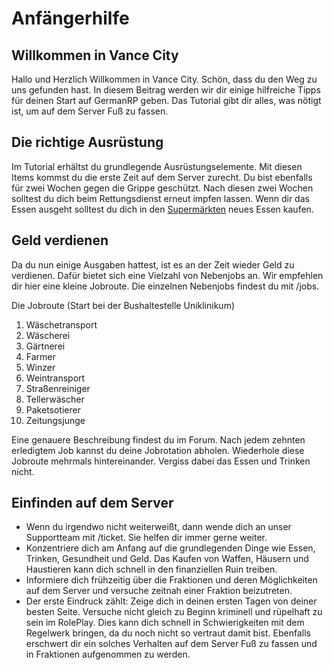 # Anfängerhilfe

## Willkommen in Vance City
Hallo und Herzlich Willkommen in Vance City. Schön, dass du den Weg zu uns gefunden hast. 
In diesem Beitrag werden wir dir einige hilfreiche Tipps für deinen Start auf GermanRP geben.
Das Tutorial gibt dir alles, was nötigt ist, um auf dem Server Fuß zu fassen.

## Die richtige Ausrüstung
Im Tutorial erhältst du grundlegende Ausrüstungselemente. Mit diesen Items kommst du die erste
Zeit auf dem Server zurecht. Du bist ebenfalls für zwei Wochen gegen die Grippe geschützt.
Nach diesen zwei Wochen solltest du dich beim Rettungsdienst erneut impfen lassen.
Wenn dir das Essen ausgeht solltest du dich in den [Supermärkten](pages/biz/Supermarkt) neues Essen kaufen. 

## Geld verdienen
Da du nun einige Ausgaben hattest, ist es an der Zeit wieder Geld zu verdienen. 
Dafür bietet sich eine Vielzahl von Nebenjobs an. Wir empfehlen dir hier eine kleine Jobroute.
Die einzelnen Nebenjobs findest du mit /jobs.

Die Jobroute (Start bei der Bushaltestelle Uniklinikum)

1. Wäschetransport
2. Wäscherei
3. Gärtnerei
4. Farmer
5. Winzer
6. Weintransport
7. Straßenreiniger
8. Tellerwäscher
9. Paketsotierer
10. Zeitungsjunge

Eine genauere Beschreibung findest du im Forum. Nach jedem zehnten erledigtem Job kannst du deine Jobrotation abholen.
Wiederhole diese Jobroute mehrmals hintereinander.
Vergiss dabei das Essen und Trinken nicht.

## Einfinden auf dem Server
- Wenn du irgendwo nicht weiterweißt, dann wende dich an unser Supportteam mit /ticket. Sie helfen dir immer gerne weiter.
- Konzentriere dich am Anfang auf die grundlegenden Dinge wie Essen, Trinken, Gesundheit und Geld. Das Kaufen von Waffen, Häusern und Haustieren kann dich schnell in den finanziellen Ruin treiben.
- Informiere dich frühzeitig über die Fraktionen und deren Möglichkeiten auf dem Server und versuche zeitnah einer Fraktion beizutreten.
- Der erste Eindruck zählt: Zeige dich in deinen ersten Tagen von deiner besten Seite. Versuche nicht gleich zu Beginn kriminell und rüpelhaft zu sein im RolePlay. Dies kann dich schnell in Schwierigkeiten mit dem Regelwerk bringen, da du noch nicht so vertraut damit bist. Ebenfalls erschwert dir ein solches Verhalten auf dem Server Fuß zu fassen und in Fraktionen aufgenommen zu werden.